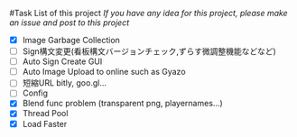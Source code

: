 #Task List of this project
_If you have any idea for this project, please make an issue and post to this project_
- [x] Image Garbage Collection
- [ ] Sign構文変更(看板構文バージョンチェック,ずらす微調整機能などなど)
- [ ] Auto Sign Create GUI
- [ ] Auto Image Upload to online such as Gyazo
- [ ] 短縮URL bitly, goo.gl...
- [ ] Config
- [x] Blend func problem (transparent png, playernames...)
- [x] Thread Pool
- [x] Load Faster
